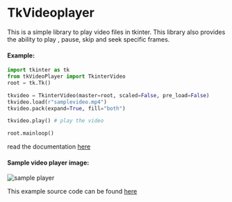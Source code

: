 # TkVideoplayer

This is a simple library to play video files in tkinter. This library also provides the ability to play , pause, 
skip and seek specific frames.

#### Example:
```python
import tkinter as tk
from tkVideoPlayer import TkinterVideo
root = tk.Tk()

tkvideo = TkinterVideo(master=root, scaled=False, pre_load=False)
tkvideo.load(r"samplevideo.mp4")
tkvideo.pack(expand=True, fill="both")

tkvideo.play() # play the video

root.mainloop()
```

read the documentation [here](https://github.com/PaulleDemon/tkmultimedia/blob/master/Documentation.md)

#### Sample video player image:
![sample player](https://github.com/PaulleDemon/tkmultimedia/blob/master/sample_media_player.png)

This example source code can be found [here](https://github.com/PaulleDemon/tkmultimedia/blob/master/examples/sample_player.py)


